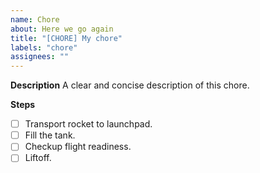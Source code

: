 ```yaml
---
name: Chore
about: Here we go again
title: "[CHORE] My chore"
labels: "chore"
assignees: ""
---
```


**Description**
A clear and concise description of this chore.

**Steps**

- [ ] Transport rocket to launchpad.
- [ ] Fill the tank.
- [ ] Checkup flight readiness.
- [ ] Liftoff.
